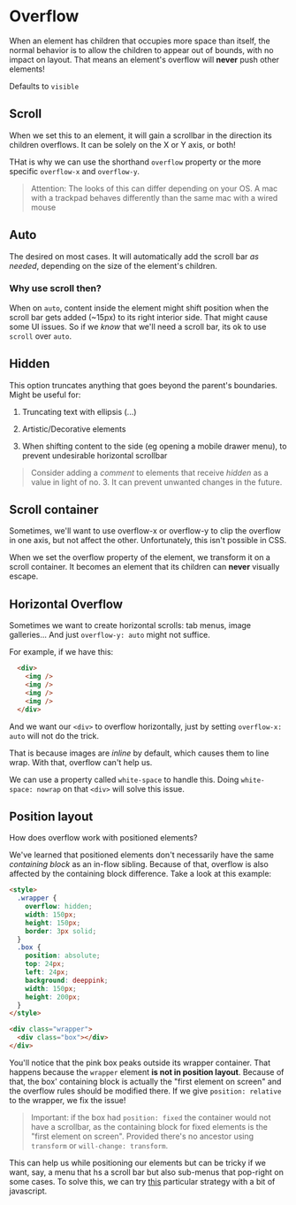 # Overflow

When an element has children that occupies more space than itself, the normal behavior is to allow the children to appear out of bounds, with no impact on layout. That means an element's overflow will **never** push other elements!

Defaults to `visible`

## Scroll

When we set this to an element, it will gain a scrollbar in the direction its children overflows. It can be solely on the X or Y axis, or both!

THat is why we can use the shorthand `overflow` property or the more specific `overflow-x` and `overflow-y`.

> Attention: The looks of this can differ depending on your OS. A mac with a trackpad behaves differently than the same mac with a wired mouse

## Auto

The desired on most cases. It will automatically add the scroll bar *as needed*, depending on the size of the element's children.

### Why use scroll then?

When on `auto`, content inside the element might shift position when the scroll bar gets added (~15px) to its right interior side. That might cause some UI issues. So if we *know* that we'll need a scroll bar, its ok to use `scroll` over `auto`.

## Hidden

This option truncates anything that goes beyond the parent's boundaries. Might be useful for:

1. Truncating text with ellipsis (...)
2. Artistic/Decorative elements

3. When shifting content to the side (eg opening a mobile drawer menu), to prevent undesirable horizontal scrollbar

> Consider adding a *comment* to elements that receive *hidden* as a value in light of no. 3. It can prevent unwanted changes in the future.

## Scroll container

Sometimes, we'll want to use overflow-x or overflow-y to clip the overflow in one axis, but not affect the other. Unfortunately, this isn't possible in CSS.

When we set the overflow property of the element, we transform it on a scroll container. It becomes an element that its children can **never** visually escape.

## Horizontal Overflow

Sometimes we want to create horizontal scrolls: tab menus, image galleries... And just `overflow-y: auto` might not suffice.

For example, if we have this:

```html
  <div>
    <img />
    <img />
    <img />
    <img />
  </div>
```

And we want our `<div>` to overflow horizontally, just by setting `overflow-x: auto` will not do the trick.

That is because images are *inline* by default, which causes them to line wrap. With that, overflow can't help us.

We can use a property called `white-space` to handle this. Doing `white-space: nowrap` on that `<div>` will solve this issue.

## Position layout

How does overflow work with positioned elements?

We've learned that positioned elements don't necessarily have the same *containing block* as an in-flow sibling. Because of that, overflow is also affected by the containing block difference. Take a look at this example:

```html
<style>
  .wrapper {
    overflow: hidden;
    width: 150px;
    height: 150px;
    border: 3px solid;
  }
  .box {
    position: absolute;
    top: 24px;
    left: 24px;
    background: deeppink;
    width: 150px;
    height: 200px;
  }
</style>

<div class="wrapper">
  <div class="box"></div>
</div>
```

You'll notice that the pink box peaks outside its wrapper container. That happens because the `wrapper` element **is not in position layout**. Because of that, the box' containing block is actually the "first element on screen" and the overflow rules should be modified there. If we give `position: relative` to the wrapper, we fix the issue!

> Important: if the box had `position: fixed` the container would not have a scrollbar, as the containing block for fixed elements is the "first element on screen". Provided there's no ancestor using `transform` or `will-change: transform`.

This can help us while positioning our elements but can be tricky if we want, say, a menu that hs a scroll bar but also sub-menus that pop-right on some cases. To solve this, we can try [this](https://css-tricks.com/popping-hidden-overflow/) particular strategy with a bit of javascript.

